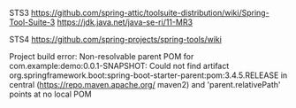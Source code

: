 STS3
https://github.com/spring-attic/toolsuite-distribution/wiki/Spring-Tool-Suite-3
https://jdk.java.net/java-se-ri/11-MR3

STS4
https://github.com/spring-projects/spring-tools/wiki


Project build error: Non-resolvable parent POM for com.example:demo:0.0.1-SNAPSHOT: Could not find artifact 
 org.springframework.boot:spring-boot-starter-parent:pom:3.4.5.RELEASE in central (https://repo.maven.apache.org/
 maven2) and 'parent.relativePath' points at no local POM